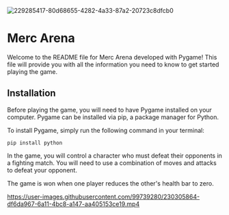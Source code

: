 ![229285417-80d68655-4282-4a33-87a2-20723c8dfcb0](https://user-images.githubusercontent.com/99739280/230303940-75883e73-016c-45e0-9479-010409016092.png)
# Merc Arena

Welcome to the README file for Merc Arena developed with Pygame! This file will provide you with all the information you need to know to get started playing the game.

## Installation
Before playing the game, you will need to have Pygame installed on your computer. Pygame can be installed via pip, a package manager for Python.

To install Pygame, simply run the following command in your terminal:

```
pip install python 
```

In the game, you will control a character who must defeat their opponents in a fighting match. You will need to use a combination of moves and attacks to defeat your opponent.

The game is won when one player reduces the other's health bar to zero. 



https://user-images.githubusercontent.com/99739280/230305864-df6da967-6a11-4bc8-a147-aa405153ce19.mp4





